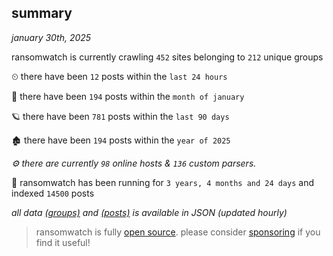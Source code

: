 
## summary
_january 30th, 2025_

ransomwatch is currently crawling `452` sites belonging to `212` unique groups

⏲ there have been `12` posts within the `last 24 hours`

🦈 there have been `194` posts within the `month of january`

🪐 there have been `781` posts within the `last 90 days`

🏚 there have been `194` posts within the `year of 2025`

_⚙️ there are currently `98` online hosts & `136` custom parsers._

🦕 ransomwatch has been running for `3 years, 4 months and 24 days` and indexed `14500` posts

_all data  [(groups)](http://ransomwhat.telemetry.ltd/groups) and [(posts)](http://ransomwhat.telemetry.ltd/posts) is available in JSON (updated hourly)_

> ransomwatch is fully [open source](https://github.com/joshhighet/ransomwatch#ransomwatch--). please consider [sponsoring](https://github.com/sponsors/joshhighet) if you find it useful!
